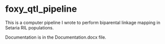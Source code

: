 # foxy_qtl_pipeline
This is a computer pipeline I wrote to perform biparental linkage mapping in Setaria RIL populations.

Documentation is in the Documentation.docx file.
